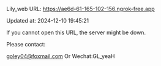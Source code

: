 Lily_web URL: https://ae6d-61-165-102-156.ngrok-free.app

Updated at: 2024-12-10 19:45:21

If you cannot open this URL, the server might be down.

Please contact: 

goley04@foxmail.com Or Wechat:GL_yeaH